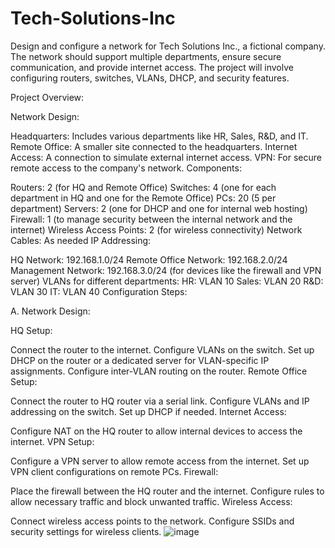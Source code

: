 # Tech-Solutions-Inc
Design and configure a network for Tech Solutions Inc., a fictional company. The network should support multiple departments, ensure secure communication, and provide internet access. The project will involve configuring routers, switches, VLANs, DHCP, and security features.

Project Overview:

Network Design:

Headquarters: Includes various departments like HR, Sales, R&D, and IT.
Remote Office: A smaller site connected to the headquarters.
Internet Access: A connection to simulate external internet access.
VPN: For secure remote access to the company's network.
Components:

Routers: 2 (for HQ and Remote Office)
Switches: 4 (one for each department in HQ and one for the Remote Office)
PCs: 20 (5 per department)
Servers: 2 (one for DHCP and one for internal web hosting)
Firewall: 1 (to manage security between the internal network and the internet)
Wireless Access Points: 2 (for wireless connectivity)
Network Cables: As needed
IP Addressing:

HQ Network: 192.168.1.0/24
Remote Office Network: 192.168.2.0/24
Management Network: 192.168.3.0/24 (for devices like the firewall and VPN server)
VLANs for different departments:
HR: VLAN 10
Sales: VLAN 20
R&D: VLAN 30
IT: VLAN 40
Configuration Steps:

A. Network Design:

HQ Setup:

Connect the router to the internet.
Configure VLANs on the switch.
Set up DHCP on the router or a dedicated server for VLAN-specific IP assignments.
Configure inter-VLAN routing on the router.
Remote Office Setup:

Connect the router to HQ router via a serial link.
Configure VLANs and IP addressing on the switch.
Set up DHCP if needed.
Internet Access:

Configure NAT on the HQ router to allow internal devices to access the internet.
VPN Setup:

Configure a VPN server to allow remote access from the internet.
Set up VPN client configurations on remote PCs.
Firewall:

Place the firewall between the HQ router and the internet.
Configure rules to allow necessary traffic and block unwanted traffic.
Wireless Access:

Connect wireless access points to the network.
Configure SSIDs and security settings for wireless clients.
![image](https://github.com/user-attachments/assets/d8df184b-d21a-4ab1-8719-8dd0d008b5e4)
